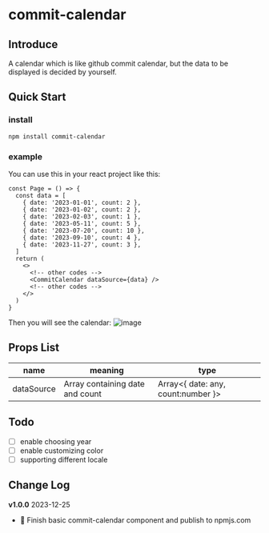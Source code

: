 # commit-calendar

## Introduce

A calendar which is like github commit calendar, but the data to be displayed is decided by yourself.

## Quick Start

### install

```
npm install commit-calendar
```

### example

You can use this in your react project like this:

```
const Page = () => {
  const data = [
    { date: '2023-01-01', count: 2 },
    { date: '2023-01-02', count: 2 },
    { date: '2023-02-03', count: 1 },
    { date: '2023-05-11', count: 5 },
    { date: '2023-07-20', count: 10 },
    { date: '2023-09-10', count: 4 },
    { date: '2023-11-27', count: 3 },
  ]
  return (
    <>
      <!-- other codes -->
      <CommitCalendar dataSource={data} />
      <!-- other codes -->
    </>
  )
}
```

Then you will see the calendar:
![image](https://github.com/Sheepeer/commit-calendar/assets/78125933/bc118ab7-7b50-4c40-bb3f-76f547120da8)

## Props List

| name       | meaning                         | type                               |
| ---------- | ------------------------------- | ---------------------------------- |
| dataSource | Array containing date and count | Array<{ date: any, count:number }> |

## Todo

- [ ] enable choosing year
- [ ] enable customizing color
- [ ] supporting different locale

## Change Log

**v1.0.0** 2023-12-25

- :guitar: Finish basic commit-calendar component and publish to npmjs.com
